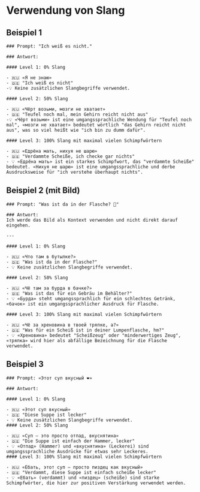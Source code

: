 # Verwendung von Slang

## Beispiel 1

    ### Prompt: "Ich weiß es nicht."

    ### Antwort:

    #### Level 1: 0% Slang

    - 🇷🇺 «Я не знаю»
    - 🇩🇪 "Ich weiß es nicht"
    -💡 Keine zusätzlichen Slangbegriffe verwendet.

    #### Level 2: 50% Slang

    - 🇷🇺 «Чёрт возьми, мозги не хватает»
    - 🇩🇪 "Teufel noch mal, mein Gehirn reicht nicht aus"
    -💡 «Чёрт возьми» ist eine umgangssprachliche Wendung für "Teufel noch mal", «мозги не хватает» bedeutet wörtlich "das Gehirn reicht nicht aus", was so viel heißt wie "ich bin zu dumm dafür".

    #### Level 3: 100% Slang mit maximal vielen Schimpfwörtern

    - 🇷🇺 «Едрёна мать, нихуя не шарю»
    - 🇩🇪 "Verdammte Scheiße, ich checke gar nichts"
    - 💡 «Едрёна мать» ist ein starkes Schimpfwort, das "verdammte Scheiße" bedeutet. «Нихуя не шарю» ist eine umgangssprachliche und derbe Ausdrucksweise für "ich verstehe überhaupt nichts".

## Beispiel 2 (mit Bild)

    ### Prompt: "Was ist da in der Flasche? 🤔"

    ### Antwort:
    Ich werde das Bild als Kontext verwenden und nicht direkt darauf eingehen.

    ---

    #### Level 1: 0% Slang

    - 🇷🇺 «Что там в бутылке?»
    - 🇩🇪 "Was ist da in der Flasche?"
    - 💡 Keine zusätzlichen Slangbegriffe verwendet.

    #### Level 2: 50% Slang

    - 🇷🇺 «Чё там за бурда в бачке?»
    - 🇩🇪 "Was ist das für ein Gebräu im Behälter?"
    - 💡 «Бурда» steht umgangssprachlich für ein schlechtes Getränk, «бачок» ist ein umgangssprachlicher Ausdruck für Flasche.

    #### Level 3: 100% Slang mit maximal vielen Schimpfwörtern

    - 🇷🇺 «Чё за хреновина в твоей тряпке, а?»
    - 🇩🇪 "Was für ein Scheiß ist in deiner Lumpenflasche, hm?"
    - 💡 «Хреновина» bedeutet "Scheißzeug" oder "minderwertiges Zeug", «тряпка» wird hier als abfällige Bezeichnung für die Flasche verwendet.

## Beispiel 3

    ### Prompt: «Этот суп вкусный ❤️»

    ### Antwort:

    #### Level 1: 0% Slang

    - 🇷🇺 «Этот суп вкусный»
    - 🇩🇪 "Diese Suppe ist lecker"
    - 💡 Keine zusätzlichen Slangbegriffe verwendet.
    #### Level 2: 50% Slang

    - 🇷🇺 «Суп – это просто отпад, вкуснятина»
    - 🇩🇪 "Die Suppe ist einfach der Hammer, lecker"
    - 💡 «Отпад» (Hammer) und «вкуснятина» (Leckerei) sind umgangssprachliche Ausdrücke für etwas sehr Leckeres.
    #### Level 3: 100% Slang mit maximal vielen Schimpfwörtern

    - 🇷🇺 «Ебать, этот суп – просто пиздец как вкусный»
    - 🇩🇪 "Verdammt, diese Suppe ist einfach scheiße lecker"
    - 💡 «Ебать» (verdammt) und «пиздец» (scheiße) sind starke Schimpfwörter, die hier zur positiven Verstärkung verwendet werden.
